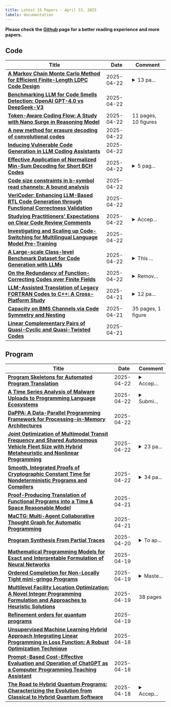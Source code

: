 ```yaml
---
title: Latest 15 Papers - April 23, 2025
labels: documentation
---
```

**Please check the [Github](https://github.com/zezhishao/MTS_Daily_ArXiv) page for a better reading experience and more papers.**

## Code
| **Title** | **Date** | **Comment** |
| --- | --- | --- |
| **[A Markov Chain Monte Carlo Method for Efficient Finite-Length LDPC Code Design](http://arxiv.org/abs/2504.16071v1)** | 2025-04-22 | <details><summary>13 pa...</summary><p>13 pages (double column), 0 figures, submitted to the IEEE Transactions on Communications (TCOM)</p></details> |
| **[Benchmarking LLM for Code Smells Detection: OpenAI GPT-4.0 vs DeepSeek-V3](http://arxiv.org/abs/2504.16027v1)** | 2025-04-22 |  |
| **[Token-Aware Coding Flow: A Study with Nano Surge in Reasoning Model](http://arxiv.org/abs/2504.15989v1)** | 2025-04-22 | 11 pages, 10 figures |
| **[A new method for erasure decoding of convolutional codes](http://arxiv.org/abs/2504.15873v1)** | 2025-04-22 |  |
| **[Inducing Vulnerable Code Generation in LLM Coding Assistants](http://arxiv.org/abs/2504.15867v1)** | 2025-04-22 |  |
| **[Effective Application of Normalized Min-Sum Decoding for Short BCH Codes](http://arxiv.org/abs/2412.20828v3)** | 2025-04-22 | <details><summary>5 pag...</summary><p>5 pages, 4 figures, 2 tables</p></details> |
| **[Code size constraints in b-symbol read channels: A bound analysis](http://arxiv.org/abs/2504.10088v2)** | 2025-04-22 |  |
| **[VeriCoder: Enhancing LLM-Based RTL Code Generation through Functional Correctness Validation](http://arxiv.org/abs/2504.15659v1)** | 2025-04-22 |  |
| **[Studying Practitioners' Expectations on Clear Code Review Comments](http://arxiv.org/abs/2410.06515v3)** | 2025-04-22 | <details><summary>Accep...</summary><p>Accepted by 34th ACM SIGSOFT International Symposium on Software Testing and Analysis (ISSTA 2025)</p></details> |
| **[Investigating and Scaling up Code-Switching for Multilingual Language Model Pre-Training](http://arxiv.org/abs/2504.01801v2)** | 2025-04-22 |  |
| **[A Large-scale Class-level Benchmark Dataset for Code Generation with LLMs](http://arxiv.org/abs/2504.15564v1)** | 2025-04-22 | <details><summary>This ...</summary><p>This paper was submitted to the 29th International Conference on Evaluation and Assessment in Software Engineering (EASE 2025) AI models/data track</p></details> |
| **[On the Redundancy of Function-Correcting Codes over Finite Fields](http://arxiv.org/abs/2504.14410v2)** | 2025-04-22 | <details><summary>Remov...</summary><p>Remove 1 redundant page at the end. Put in the right Abstract</p></details> |
| **[LLM-Assisted Translation of Legacy FORTRAN Codes to C++: A Cross-Platform Study](http://arxiv.org/abs/2504.15424v1)** | 2025-04-21 | <details><summary>12 pa...</summary><p>12 pages, 7 figures, 2 tables</p></details> |
| **[Capacity on BMS Channels via Code Symmetry and Nesting](http://arxiv.org/abs/2504.15394v1)** | 2025-04-21 | 35 pages, 1 figure |
| **[Linear Complementary Pairs of Quasi-Cyclic and Quasi-Twisted Codes](http://arxiv.org/abs/2504.15231v1)** | 2025-04-21 |  |

## Program
| **Title** | **Date** | **Comment** |
| --- | --- | --- |
| **[Program Skeletons for Automated Program Translation](http://arxiv.org/abs/2504.07483v2)** | 2025-04-22 | <details><summary>Accep...</summary><p>Accepted by PLDI 2025 (46th ACM SIGPLAN Conference on Programming Language Design and Implementation)</p></details> |
| **[A Time Series Analysis of Malware Uploads to Programming Language Ecosystems](http://arxiv.org/abs/2504.15695v1)** | 2025-04-22 | <details><summary>Submi...</summary><p>Submitted to TrustBus@ARES</p></details> |
| **[DaPPA: A Data-Parallel Programming Framework for Processing-in-Memory Architectures](http://arxiv.org/abs/2310.10168v2)** | 2025-04-22 |  |
| **[Joint Optimization of Multimodal Transit Frequency and Shared Autonomous Vehicle Fleet Size with Hybrid Metaheuristic and Nonlinear Programming](http://arxiv.org/abs/2412.19401v2)** | 2025-04-22 | <details><summary>23 pa...</summary><p>23 pages, 5 figures, a previous version is accepted for presentation at the Conference on Advanced Systems in Public Transport and TransitData 2025 in Kyoto, Japan on 1 - 4 July 2025</p></details> |
| **[Smooth, Integrated Proofs of Cryptographic Constant Time for Nondeterministic Programs and Compilers](http://arxiv.org/abs/2504.15550v1)** | 2025-04-22 | <details><summary>34 pa...</summary><p>34 pages, 1 table, 0 figures. to be published in PLDI 2025 proceedings</p></details> |
| **[Proof-Producing Translation of Functional Programs into a Time \& Space Reasonable Model](http://arxiv.org/abs/2503.02975v2)** | 2025-04-21 |  |
| **[MaCTG: Multi-Agent Collaborative Thought Graph for Automatic Programming](http://arxiv.org/abs/2410.19245v2)** | 2025-04-21 |  |
| **[Program Synthesis From Partial Traces](http://arxiv.org/abs/2504.14480v1)** | 2025-04-20 | <details><summary>To ap...</summary><p>To appear at PLDI 2025 (46th ACM SIGPLAN Conference on Programming Language Design and Implementation)</p></details> |
| **[Mathematical Programming Models for Exact and Interpretable Formulation of Neural Networks](http://arxiv.org/abs/2504.14356v1)** | 2025-04-19 |  |
| **[Ordered Completion for Non-Locally Tight mini-gringo Programs](http://arxiv.org/abs/2504.14252v1)** | 2025-04-19 | <details><summary>Maste...</summary><p>Master's Thesis submitted at the University of Potsdam</p></details> |
| **[Multilevel Facility Location Optimization: A Novel Integer Programming Formulation and Approaches to Heuristic Solutions](http://arxiv.org/abs/2406.07382v3)** | 2025-04-19 | 38 pages |
| **[Refinement orders for quantum programs](http://arxiv.org/abs/2504.14158v1)** | 2025-04-19 |  |
| **[Unsupervised Machine Learning Hybrid Approach Integrating Linear Programming in Loss Function: A Robust Optimization Technique](http://arxiv.org/abs/2408.09967v2)** | 2025-04-18 |  |
| **[Prompt-Based Cost-Effective Evaluation and Operation of ChatGPT as a Computer Programming Teaching Assistant](http://arxiv.org/abs/2501.17176v2)** | 2025-04-18 |  |
| **[The Road to Hybrid Quantum Programs: Characterizing the Evolution from Classical to Hybrid Quantum Software](http://arxiv.org/abs/2503.11450v2)** | 2025-04-18 | <details><summary>Accep...</summary><p>Accepted for publication in the First International Workshop on Quantum Software Engineering: The Next Evolution</p></details> |

